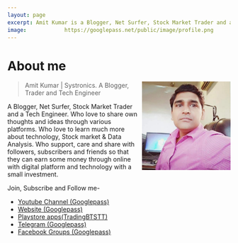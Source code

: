 ```yaml
---
layout: page
excerpt: Amit Kumar is a Blogger, Net Surfer, Stock Market Trader and a Tech Engineer.
image:            https://googlepass.net/public/image/profile.png
---
```


# About me

<p class="full-width no-margin"><img src="/public/image/profile.png" alt="Systronics" width="200" height="200" align="right"/></p>

<blockquote class="full-width"><p>Amit Kumar | Systronics. A Blogger, Trader and Tech Engineer</p></blockquote>


A Blogger, Net Surfer, Stock Market Trader and a Tech Engineer. Who love to share own thoughts and ideas through various platforms. Who love to learn much more about technology, Stock market & Data Analysis. Who support, care and share with followers, subscribers and friends so that they can earn some money through online with digital platform and technology with a small investment.<br>

Join, Subscribe and Follow me-
<ul>
<li><a href="https://bit.ly/35zbBBA" target="_blank">Youtube Channel (Googlepass)</a></li>
<li><a href="https://googlepass.net" target="_blank">Website (Googlepass)</a></li>
<li><a href="https://bit.ly/2XiJbYv" target="_blank">Playstore apps(TradingBTSTT)</a></li>
<li><a href="https://bit.ly/3JYVjRx" target="_blank">Telegram (Googlepass)</a></li>
<li><a href="https://bit.ly/3K0KE90" target="_blank">Facebook Groups (Googlepass)</a></li>
</ul>


<div class="sharethis-inline-follow-buttons"></div>
